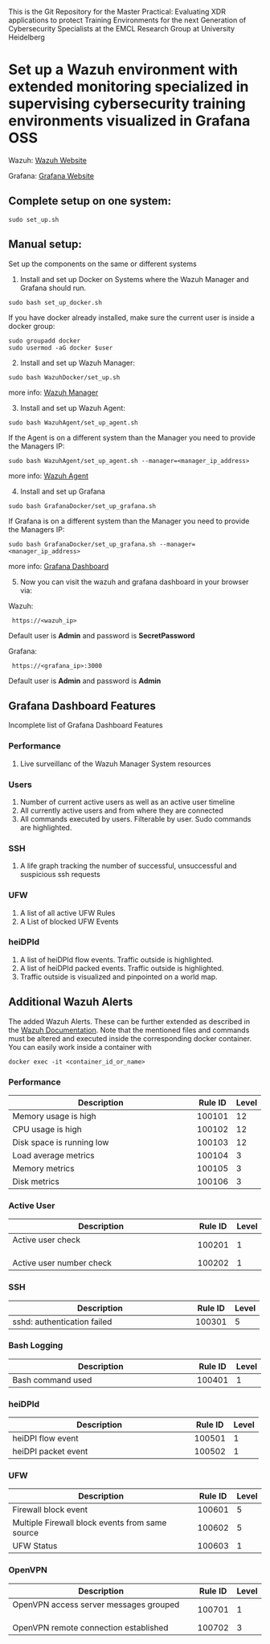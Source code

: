 This is the Git Repository for the Master Practical:
Evaluating XDR applications to protect Training Environments for the next Generation of Cybersecurity Specialists
at the EMCL Research Group at University Heidelberg

# Set up a Wazuh environment with extended monitoring specialized in supervising cybersecurity training environments visualized in Grafana OSS

Wazuh:    [Wazuh Website](https://wazuh.com/)

Grafana:  [Grafana Website](https://grafana.com/)


## Complete setup on one system:
```
sudo set_up.sh
```

## Manual setup:

Set up the components on the same or different systems
1) Install and set up Docker on Systems where the Wazuh Manager and Grafana should run.
```
sudo bash set_up_docker.sh
```
If you have docker already installed, make sure the current user is inside a docker group:
```
sudo groupadd docker
sudo usermod -aG docker $user
```

2) Install and set up Wazuh Manager:
```
sudo bash WazuhDocker/set_up.sh
```
more info: [Wazuh Manager](https://github.com/FeDaas/Master-Practical-Evaluating-XDR-applications/tree/main/WazuhDocker)

3) Install and set up Wazuh Agent:
```
sudo bash WazuhAgent/set_up_agent.sh
```
If the Agent is on a different system than the Manager you need to provide the Managers IP:
```
sudo bash WazuhAgent/set_up_agent.sh --manager=<manager_ip_address>
```

more info: [Wazuh Agent](https://github.com/FeDaas/Master-Practical-Evaluating-XDR-applications/tree/main/WazuhAgent)

4) Install and set up Grafana
```
sudo bash GrafanaDocker/set_up_grafana.sh
```
If Grafana is on a different system than the Manager you need to provide the Managers IP:
```
sudo bash GrafanaDocker/set_up_grafana.sh --manager=<manager_ip_address>
```
more info: [Grafana Dashboard](https://github.com/FeDaas/Master-Practical-Evaluating-XDR-applications/tree/main/GrafanaDocker) 

5) Now you can visit the wazuh and grafana dashboard in your browser via:

Wazuh:
```
 https://<wazuh_ip>
```
Default user is **Admin** and password is **SecretPassword** 

Grafana:
```
 https://<grafana_ip>:3000
```
Default user is **Admin** and password is **Admin** 


## Grafana Dashboard Features

Incomplete list of Grafana Dashboard Features

### Performance

1) Live surveillanc of the Wazuh Manager System resources

### Users

1) Number of current active users as well as an active user timeline
2) All currently active users and from where they are connected
3) All commands executed by users. Filterable by user. Sudo commands are highlighted.

### SSH
1) A life graph tracking the number of successful, unsuccessful and suspicious ssh requests

### UFW
1) A list of all active UFW Rules
2) A List of blocked UFW Events

### heiDPId
1) A list of heiDPId flow events. Traffic outside is highlighted.
2) A list of heiDPId packed events. Traffic outside is highlighted.
3) Traffic outside is visualized and pinpointed on a world map.

## Additional Wazuh Alerts

The added Wazuh Alerts. These can be further extended as described in the [Wazuh Documentation](https://documentation.wazuh.com/current/user-manual/ruleset/rules/custom.html).
Note that the mentioned files and commands must be altered and executed inside the corresponding docker container. You can easily work inside a container with 
```
docker exec -it <container_id_or_name>
```
### Performance

| Description      | Rule ID      | Level |
| ------------- | ------------- | ------|
| Memory usage is high &nbsp;&nbsp;&nbsp;&nbsp;&nbsp;&nbsp;&nbsp;&nbsp;&nbsp;&nbsp;&nbsp;&nbsp;&nbsp;&nbsp;&nbsp;&nbsp;&nbsp;&nbsp;&nbsp;&nbsp;&nbsp;&nbsp;&nbsp;&nbsp;&nbsp;&nbsp;&nbsp;&nbsp;&nbsp;&nbsp;&nbsp;&nbsp;&nbsp;&nbsp;&nbsp;&nbsp;&nbsp;&nbsp;&nbsp;&nbsp;&nbsp;&nbsp;| 100101 | 12 |
| CPU usage is high | 100102 | 12 |
| Disk space is running low | 100103 | 12 |
| Load average metrics | 100104 | 3 |
| Memory metrics | 100105 | 3 |
| Disk metrics | 100106 | 3 |

### Active User

| Description      | Rule ID      | Level |
| ------------- | ------------- | ------|
| Active user check &nbsp;&nbsp;&nbsp;&nbsp;&nbsp;&nbsp;&nbsp;&nbsp;&nbsp;&nbsp;&nbsp;&nbsp;&nbsp;&nbsp;&nbsp;&nbsp;&nbsp;&nbsp;&nbsp;&nbsp;&nbsp;&nbsp;&nbsp;&nbsp;&nbsp;&nbsp;&nbsp;&nbsp;&nbsp;&nbsp;&nbsp;&nbsp;&nbsp;&nbsp;&nbsp;&nbsp;&nbsp;&nbsp;&nbsp;&nbsp;&nbsp;&nbsp;&nbsp;&nbsp;&nbsp;&nbsp;&nbsp;&nbsp;&nbsp;&nbsp;| 100201 | 1 |
| Active user number check | 100202 | 1 |


### SSH

| Description     | Rule ID      | Level |
| ------------- | ------------- | ------|
| sshd: authentication failed &nbsp;&nbsp;&nbsp;&nbsp;&nbsp;&nbsp;&nbsp;&nbsp;&nbsp;&nbsp;&nbsp;&nbsp;&nbsp;&nbsp;&nbsp;&nbsp;&nbsp;&nbsp;&nbsp;&nbsp;&nbsp;&nbsp;&nbsp;&nbsp;&nbsp;&nbsp;&nbsp;&nbsp;&nbsp;&nbsp;&nbsp;&nbsp;&nbsp;&nbsp;| 100301 | 5 |

### Bash Logging

| Description      | Rule ID      | Level |
| ------------- | ------------- | ------|
| Bash command used &nbsp;&nbsp;&nbsp;&nbsp;&nbsp;&nbsp;&nbsp;&nbsp;&nbsp;&nbsp;&nbsp;&nbsp;&nbsp;&nbsp;&nbsp;&nbsp;&nbsp;&nbsp;&nbsp;&nbsp;&nbsp;&nbsp;&nbsp;&nbsp;&nbsp;&nbsp;&nbsp;&nbsp;&nbsp;&nbsp;&nbsp;&nbsp;&nbsp;&nbsp;&nbsp;&nbsp;&nbsp;&nbsp;&nbsp;&nbsp;&nbsp;&nbsp;&nbsp;&nbsp;| 100401 | 1 |

### heiDPId

| Description      | Rule ID      | Level |
| ------------- | ------------- | ------|
| heiDPI flow event &nbsp;&nbsp;&nbsp;&nbsp;&nbsp;&nbsp;&nbsp;&nbsp;&nbsp;&nbsp;&nbsp;&nbsp;&nbsp;&nbsp;&nbsp;&nbsp;&nbsp;&nbsp;&nbsp;&nbsp;&nbsp;&nbsp;&nbsp;&nbsp;&nbsp;&nbsp;&nbsp;&nbsp;&nbsp;&nbsp;&nbsp;&nbsp;&nbsp;&nbsp;&nbsp;&nbsp;&nbsp;&nbsp;&nbsp;&nbsp;&nbsp;&nbsp;&nbsp;&nbsp;&nbsp;&nbsp;&nbsp;&nbsp;&nbsp; | 100501 | 1 |
| heiDPI packet event | 100502 | 1 |


### UFW

| Description      | Rule ID      | Level |
| ------------- | ------------- | ------|
| Firewall block event | 100601 | 5 |
| Multiple Firewall block events from same source | 100602 | 5 |
| UFW Status | 100603 | 1 |

### OpenVPN

| Description      | Rule ID      | Level |
| ------------- | ------------- | ------|
| OpenVPN access server messages grouped &nbsp;&nbsp;&nbsp;&nbsp;&nbsp;&nbsp;&nbsp;&nbsp;| 100701 | 1 |
| OpenVPN remote connection established | 100702 | 3 |














